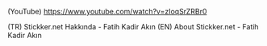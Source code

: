 (YouTube) https://www.youtube.com/watch?v=zIoqSrZRBr0

(TR) Stickker.net Hakkında - Fatih Kadir Akın
(EN) About Stickker.net - Fatih Kadir Akın
